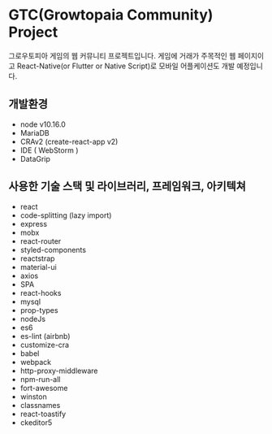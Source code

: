 # GTC(Growtopaia Community) Project
그로우토피아 게임의 웹 커뮤니티 프로젝트입니다.
게임에 거래가 주목적인 웹 페이지이고 React-Native(or Flutter or Native Script)로 모바일 어플케이션도 개발 예정입니다.
 
## 개발환경

- node v10.16.0
- MariaDB
- CRAv2 (create-react-app v2)
- IDE ( WebStorm )
- DataGrip
 
## 사용한 기술 스택 및 라이브러리, 프레임워크, 아키텍쳐

- react
- code-splitting (lazy import)
- express
- mobx
- react-router
- styled-components
- reactstrap
- material-ui
- axios
- SPA
- react-hooks
- mysql
- prop-types
- nodeJs
- es6
- es-lint (airbnb)
- customize-cra
- babel
- webpack
- http-proxy-middleware
- npm-run-all
- fort-awesome
- winston
- classnames
- react-toastify
- ckeditor5
